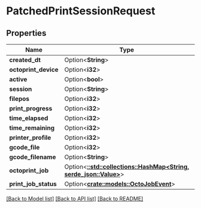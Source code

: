 # PatchedPrintSessionRequest

## Properties

Name | Type | Description | Notes
------------ | ------------- | ------------- | -------------
**created_dt** | Option<**String**> |  | [optional]
**octoprint_device** | Option<**i32**> |  | [optional]
**active** | Option<**bool**> |  | [optional]
**session** | Option<**String**> |  | [optional]
**filepos** | Option<**i32**> |  | [optional]
**print_progress** | Option<**i32**> |  | [optional]
**time_elapsed** | Option<**i32**> |  | [optional]
**time_remaining** | Option<**i32**> |  | [optional]
**printer_profile** | Option<**i32**> |  | [optional]
**gcode_file** | Option<**i32**> |  | [optional]
**gcode_filename** | Option<**String**> |  | [optional]
**octoprint_job** | Option<[**::std::collections::HashMap<String, serde_json::Value>**](serde_json::Value.md)> |  | [optional]
**print_job_status** | Option<[**crate::models::OctoJobEvent**](OctoJobEvent.md)> |  | [optional]

[[Back to Model list]](../README.md#documentation-for-models) [[Back to API list]](../README.md#documentation-for-api-endpoints) [[Back to README]](../README.md)


